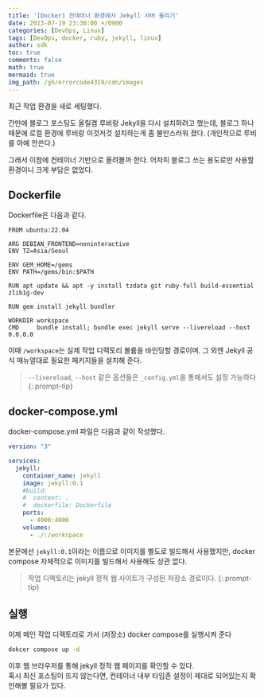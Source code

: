 ```yaml
---
title: '[Docker] 컨테이너 환경에서 Jekyll 서버 올리기'
date: 2023-07-19 23:30:00 +/0900
categories: [DevOps, Linux]
tags: [DevOps, docker, ruby, jekyll, linux]
author: sdk
toc: true
comments: false 
math: true 
mermaid: true 
img_path: /gh/errorcode4319/cdn/images
---
```


최근 작업 환경을 새로 세팅했다.    

간만에 블로그 포스팅도 올릴겸 루비랑 Jekyll을 다시 설치하려고 했는데, 블로그 하나때문에 로컬 환경에 루비랑 이것저것 설치하는게 좀 불만스러워 졌다. (개인적으로 루비를 아예 안쓴다.)   

그래서 이참에 컨테이너 기반으로 올려볼까 한다. 어차피 블로그 쓰는 용도로만 사용할 환경이니 크게 부담은 없었다.

## Dockerfile
Dockerfile은 다음과 같다. 
```
FROM ubuntu:22.04

ARG DEBIAN_FRONTEND=noninteractive
ENV TZ=Asia/Seoul

ENV GEM_HOME=/gems 
ENV PATH=/gems/bin:$PATH

RUN apt update && apt -y install tzdata git ruby-full build-essential zlib1g-dev

RUN gem install jekyll bundler

WORKDIR workspace
CMD     bundle install; bundle exec jekyll serve --livereload --host 0.0.0.0
```
이때 `/workspace`는 실제 작업 디렉토리 볼륨을 바인딩할 경로이며.
그 외엔 Jekyll 공식 매뉴얼대로 필요한 패키지들을 설치해 준다.   
> `--livereload`, `--host` 같은 옵션들은 `_config.yml`을 통해서도 설정 가능하다
{:.prompt-tip}

## docker-compose.yml
docker-compose.yml 파일은 다음과 같이 작성했다.
``` yml
version: "3"

services:
  jekyll:
    container_name: jekyll
    image: jekyll:0.1
    #build:
    #  context: .
    #  dockerfile: Dockerfile 
    ports:
      - 4000:4000 
    volumes:
      - ./:/workspace
```

본문에선 `jekyll:0.1`이라는 이름으로 이미지를 별도로 빌드해서 사용했지만, docker compose 자체적으로 이미지를 빌드해서 사용해도 상관 없다. 
> 작업 디렉토리는 jekyll 정적 웹 사이트가 구성된 저장소 경로이다. 
{:.prompt-tip}


## 실행
이제 메인 작업 디렉토리로 가서 (저장소) docker compose를 실행시켜 준다
```sh
dokcer compose up -d 
```
이후 웹 브라우저를 통해 jekyll 정적 웹 페이지를 확인할 수 있다.    
혹시 최신 포스팅이 뜨지 않는다면, 컨테이너 내부 타임존 설정이 제대로 되어있는지 확인해볼 필요가 있다. 